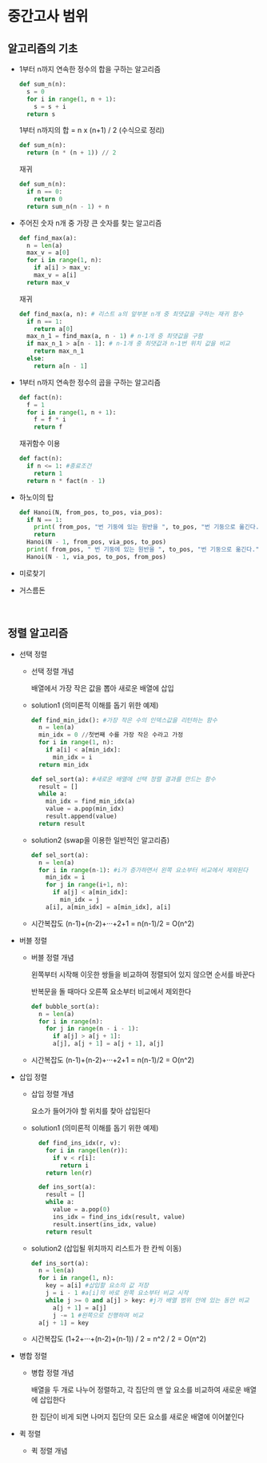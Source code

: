 # 중간고사 범위

## 알고리즘의 기초
- 1부터 n까지 연속한 정수의 합을 구하는 알고리즘

  ```python
  def sum_n(n):
    s = 0
    for i in range(1, n + 1):
      s = s + i
    return s
  ```
  
  1부터 n까지의 합 = n x (n+1) / 2 (수식으로 정리)
  ```python
  def sum_n(n):
    return (n * (n + 1)) // 2
  ```
  재귀
  ```python
  def sum_n(n):
    if n == 0:
      return 0
    return sum_n(n - 1) + n
  ```
  
- 주어진 숫자 n개 중 가장 큰 숫자를 찾는 알고리즘
  ```python
  def find_max(a):
    n = len(a) 
    max_v = a[0] 
    for i in range(1, n):
      if a[i] > max_v: 
      max_v = a[i]
    return max_v
  ```
  재귀
  ```python
  def find_max(a, n): # 리스트 a의 앞부분 n개 중 최댓값을 구하는 재귀 함수
    if n == 1:
      return a[0]
    max_n_1 = find_max(a, n - 1) # n-1개 중 최댓값을 구함
    if max_n_1 > a[n - 1]: # n-1개 중 최댓값과 n-1번 위치 값을 비교
      return max_n_1
    else:
      return a[n - 1]
  ```

- 1부터 n까지 연속한 정수의 곱을 구하는 알고리즘

  ```python
  def fact(n):
    f = 1 
    for i in range(1, n + 1): 
      f = f * i
      return f
    ```
  재귀함수 이용
  ```python
  def fact(n):
    if n <= 1: #종료조건
      return 1
    return n * fact(n - 1)
  ```
- 하노이의 탑
  ```python
  def Hanoi(N, from_pos, to_pos, via_pos):
    if N == 1:
      print( from_pos, "번 기둥에 있는 원반을 ", to_pos, "번 기둥으로 옮긴다." )
      return
    Hanoi(N - 1, from_pos, via_pos, to_pos)
    print( from_pos, " 번 기둥에 있는 원반을 ", to_pos, "번 기둥으로 옮긴다." )
    Hanoi(N - 1, via_pos, to_pos, from_pos)
  ```

- 미로찾기
- 거스름돈

<br/>

## 정렬 알고리즘

- 선택 정렬
  - 선택 정렬 개념

    배열에서 가장 작은 값을 뽑아 새로운 배열에 삽입
  - solution1 (의미론적 이해를 돕기 위한 예제)
    ```python
    def find_min_idx(): #가장 작은 수의 인덱스값을 리턴하는 함수
      n = len(a)
      min_idx = 0 //첫번째 수를 가장 작은 수라고 가정
      for i in range(1, n):
        if a[i] < a[min_idx]:
          min_idx = i
      return min_idx
    
    def sel_sort(a): #새로운 배열에 선택 정렬 결과를 만드는 함수
      result = []
      while a:
        min_idx = find_min_idx(a)
        value = a.pop(min_idx)
        result.append(value)
      return result
    ```
    
  - solution2 (swap을 이용한 일반적인 알고리즘)
    ```python
    def sel_sort(a):
      n = len(a)
      for i in range(n-1): #i가 증가하면서 왼쪽 요소부터 비교에서 제외된다
        min_idx = i
        for j in range(i+1, n):
          if a[j] < a[min_idx]:
            min_idx = j
        a[i], a[min_idx] = a[min_idx], a[i]
    ```
   - 시간복잡도
     (n-1)+(n-2)+···+2+1 = n(n-1)/2 = O(n^2)
- 버블 정렬
  - 버블 정렬 개념
  
    왼쪽부터 시작해 이웃한 쌍들을 비교하여 정렬되어 있지 않으면 순서를 바꾼다
    
    반복문을 돌 때마다 오른쪽 요소부터 비교에서 제외한다
    ```python
    def bubble_sort(a):
      n = len(a)
      for i in range(n):
        for j in range(n - i - 1):
          if a[j] > a[j + 1]:
          a[j], a[j + 1] = a[j + 1], a[j]
    ```
  - 시간복잡도
    (n-1)+(n-2)+···+2+1 = n(n-1)/2 = O(n^2)
- 삽입 정렬
  - 삽입 정렬 개념
    
    요소가 들어가야 할 위치를 찾아 삽입된다
    
  - solution1 (의미론적 이해를 돕기 위한 예제)
    ```python
      def find_ins_idx(r, v):
        for i in range(len(r)):
          if v < r[i]:
            return i
        return len(r)

      def ins_sort(a):
        result = [] 
        while a: 
          value = a.pop(0) 
          ins_idx = find_ins_idx(result, value) 
          result.insert(ins_idx, value)
        return result
     ```
  - solution2 (삽입될 위치까지 리스트가 한 칸씩 이동)
    ```python
    def ins_sort(a):
      n = len(a)
      for i in range(1, n):
        key = a[i] #삽입할 요소의 값 저장
        j = i - 1 #a[i]의 바로 왼쪽 요소부터 비교 시작
        while j >= 0 and a[j] > key: #j가 배열 범위 안에 있는 동안 비교
          a[j + 1] = a[j]
          j -= 1 #왼쪽으로 진행하며 비교
      a[j + 1] = key
    ```
  - 시간복잡도
    (1+2+···+(n-2)+(n-1)) / 2 = n^2 / 2 = O(n^2)
    
- 병합 정렬
  - 병합 정렬 개념
  
    배열을 두 개로 나누어 정렬하고, 각 집단의 맨 앞 요소를 비교하여 새로운 배열에 삽입한다
    
    한 집단이 비게 되면 나머지 집단의 모든 요소를 새로운 배열에 이어붙인다
    
- 퀵 정렬
  - 퀵 정렬 개념
